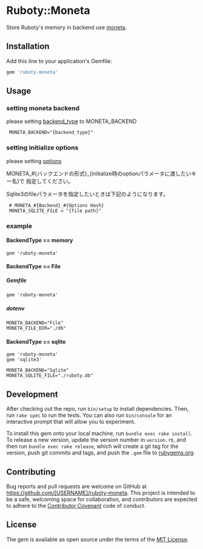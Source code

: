 # Ruboty::Moneta

Store Ruboty's memory in backend use [moneta](https://github.com/minad/moneta).


## Installation

Add this line to your application's Gemfile:

```ruby
gem 'ruboty-moneta'
```

## Usage

### setting moneta backend

please setting [backend_type](https://github.com/minad/moneta#supported-backends) to MONETA_BACKEND


```
 MONETA_BACKEND="{backend_type}"
```

### setting initialize options

please setting [options](http://www.rubydoc.info/gems/moneta/Moneta/Adapters)

MONETA_#{バックエンドの形式}_{initialize時のoptionパラメータに渡したいキー名}で
指定してください。

Sqlite3のfileパラメータを指定したいときは下記のようになります。

```shell
 # MONETA_#{Backend}_#{Options Hash}
 MONETA_SQLITE_FILE = "{file path}"
```

### example

#### BackendType == memory

```ruby:Gemfile
gem 'ruboty-moneta'
```

#### BackendType == File

##### Gemfile

```ruby:Gemfile
gem 'ruboty-moneta'
```

##### dotenv

```shell:.dotenv
MONETA_BACKEND="File"
MONETA_FILE_DIR="./db"
```

#### BackendType == sqlite

```ruby:Gemfile
gem 'ruboty-moneta'
gem 'sqlite3'
```

```shell:.dotenv
MONETA_BACKEND="Sqlite"
MONETA_SQLITE_FILE="./ruboty.db"
```

## Development

After checking out the repo, run `bin/setup` to install dependencies. Then, run `rake spec` to run the tests. You can also run `bin/console` for an interactive prompt that will allow you to experiment.

To install this gem onto your local machine, run `bundle exec rake install`. To release a new version, update the version number in `version.rb`, and then run `bundle exec rake release`, which will create a git tag for the version, push git commits and tags, and push the `.gem` file to [rubygems.org](https://rubygems.org).

## Contributing

Bug reports and pull requests are welcome on GitHub at https://github.com/[USERNAME]/ruboty-moneta. This project is intended to be a safe, welcoming space for collaboration, and contributors are expected to adhere to the [Contributor Covenant](contributor-covenant.org) code of conduct.


## License

The gem is available as open source under the terms of the [MIT License](http://opensource.org/licenses/MIT).
